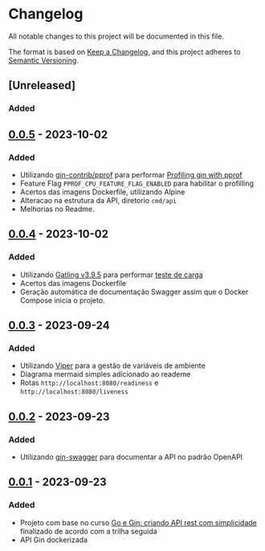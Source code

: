 # Changelog

All notable changes to this project will be documented in this file.

The format is based on [Keep a Changelog](https://keepachangelog.com/en/1.0.0/),
and this project adheres to [Semantic Versioning](https://semver.org/spec/v2.0.0.html).

## [Unreleased]
### Added


## [0.0.5] - 2023-10-02
### Added

- Utilizando [gin-contrib/pprof](https://github.com/gin-contrib/pprof) para performar [Profiling gin with pprof](https://dizzy.zone/2018/08/23/Profiling-gin-with-pprof/)
- Feature Flag `PPROF_CPU_FEATURE_FLAG_ENABLED` para habilitar o profilling
- Acertos das imagens Dockerfile, utilizando Alpine
- Alteracao na estrutura da API, diretorio `cmd/api`
- Melhorias no Readme.

## [0.0.4] - 2023-10-02
### Added

- Utilizando [Gatling v3.9.5](https://gatling.io/) para performar [teste de carga](https://en.wikipedia.org/wiki/Load_testing)
- Acertos das imagens Dockerfile
- Geração automática de documentação Swagger assim que o Docker Compose inicia o projeto.

## [0.0.3] - 2023-09-24
### Added

- Utilizando [Viper](https://github.com/spf13/viper) para a gestão de variáveis de ambiente
- Diagrama mermaid simples adicionado ao reademe
- Rotas `http://localhost:8080/readiness` e `http://localhost:8080/liveness`
 
## [0.0.2] - 2023-09-23
### Added

- Utilizando [gin-swagger](https://github.com/swaggo/gin-swagger) para documentar a API no padrão OpenAPI

## [0.0.1] - 2023-09-23
### Added

- Projeto com base no curso [Go e Gin: criando API rest com simplicidade](https://www.alura.com.br/curso-online-go-gin-api-rest-simplicidade) finalizado de acordo com a trilha seguida
- API Gin dockerizada

[0.0.5]: https://github.com/jtonynet/api-gin-rest/compare/v0.0.4...v0.0.5
[0.0.4]: https://github.com/jtonynet/api-gin-rest/compare/v0.0.3...v0.0.4
[0.0.3]: https://github.com/jtonynet/api-gin-rest/compare/v0.0.2...v0.0.3
[0.0.2]: https://github.com/jtonynet/api-gin-rest/compare/v0.0.1...v0.0.2
[0.0.1]: https://github.com/jtonynet/api-gin-rest/releases/tag/v0.0.1
